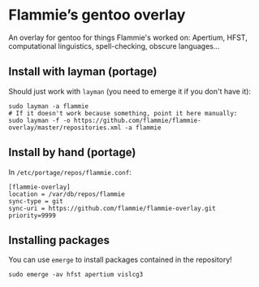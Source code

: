 # Flammie’s gentoo overlay

An overlay for gentoo for things Flammie's worked on: Apertium, HFST,
computational linguistics, spell-checking, obscure languages...


## Install with layman (portage)

Should just work with `layman` (you need to emerge it if you don't have it):

```
sudo layman -a flammie
# If it doesn't work because something, point it here manually:
sudo layman -f -o https://github.com/flammie/flammie-overlay/master/repositories.xml -a flammie
```

## Install by hand (portage)

In `/etc/portage/repos/flammie.conf`:

```
[flammie-overlay]
location = /var/db/repos/flammie
sync-type = git
sync-uri = https://github.com/flammie/flammie-overlay.git
priority=9999
```

## Installing packages

You can use `emerge` to install packages contained in the repository!

```
sudo emerge -av hfst apertium vislcg3
```
